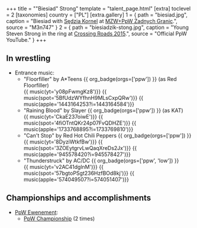 +++
title = "\"Biesiad\" Strong"
template = "talent_page.html"
[extra]
toclevel = 2
[taxonomies]
country = ["PL"]
[extra.gallery]
1 = { path = "biesiad.jpg", caption = "Biesiad with [Sędzia Kornel](@/w/sedzia-kornel.md) at [MZW+PpW Żadnych Granic](@/e/mzw/2023-09-23-mzw_ppw-zadnych-granic.md).", source = "M3n747" }
2 = { path = "biesiadzik-stong.jpg", caption = "Young Steven Strong in the ring at [Crossing Roads 2015](@/e/ppw/2015-08-31-ppw-crossing-roads-2015.md).", source = "Official PpW YouTube." }
+++

## In wrestling
* Entrance music:
  - "Floorfiller" by A*Teens
 {{ org_badge(orgs=['ppw']) }} (as Red Floorfiller) <br>
 {{ music(yt='y08pFwmgKz8')}}
 {{ music(spot='5BfUdzWYfhnH9MLsCxpQRw')}}
 {{ music(apple='1443164253?i=1443164584')}}
  - "Raining Blood" by Slayer
 {{ org_badge(orgs=['ppw']) }} (as KAT) <br>
 {{ music(yt='CkaE237oiwE')}}
 {{ music(spot='4fiOTntQKr24p07FvQDHZE')}}
 {{ music(apple='1733768895?i=1733769810')}}
  - "Can't Stop" by Red Hot Chili Peppers
 {{ org_badge(orgs=['ppw']) }} <br>
 {{ music(yt='8DyziWtkfBw')}}
 {{ music(spot='3ZOEytgrvLwQaqXreDs2Jx')}}
 {{ music(apple='945578420?i=945578427')}}
  - "Thunderstruck" by AC/DC
 {{ org_badge(orgs=['ppw', 'low']) }} <br>
 {{ music(yt='v2AC41dglnM')}}
 {{ music(spot='57bgtoPSgt236HzfBOd8kj')}}
 {{ music(apple='574049507?i=574051407')}}

## Championships and accomplishments

* [PpW Ewenement](@/o/ppw.md):
  - [PpW Championship](@/c/ppw-championship.md) (2 times)
